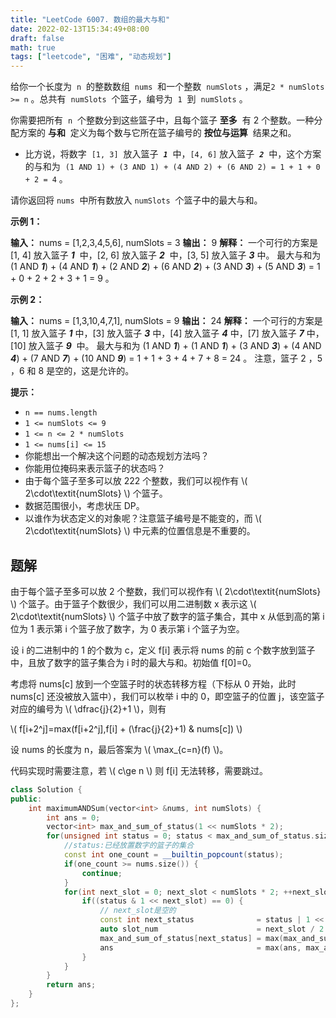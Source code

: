 ```yaml
---
title: "LeetCode 6007. 数组的最大与和"
date: 2022-02-13T15:34:49+08:00
draft: false
math: true
tags: ["leetcode", "困难", "动态规划"]
---
```


给你一个长度为  `n`  的整数数组  `nums`  和一个整数  `numSlots` ，满足`2 * numSlots >= n` 。总共有  `numSlots`  个篮子，编号为  `1`  到  `numSlots` 。

你需要把所有  `n`  个整数分到这些篮子中，且每个篮子 **至多**  有 2 个整数。一种分配方案的 **与和**  定义为每个数与它所在篮子编号的 **按位与运算**  结果之和。

- 比方说，将数字  `[1, 3]`  放入篮子  **_`1`_**  中，`[4, 6]` 放入篮子  **_`2`_**  中，这个方案的与和为  `(1 AND 1) + (3 AND 1) + (4 AND 2) + (6 AND 2) = 1 + 1 + 0 + 2 = 4` 。

请你返回将 `nums`  中所有数放入 `numSlots`  个篮子中的最大与和。

<!--more-->

**示例 1：**

**输入：** nums = [1,2,3,4,5,6], numSlots = 3
**输出：** 9
**解释：** 一个可行的方案是 [1, 4] 放入篮子 **_1_**  中，[2, 6] 放入篮子 **_2_**  中，[3, 5] 放入篮子 **_3_** 中。
最大与和为 (1 AND **_1_**) + (4 AND **_1_**) + (2 AND **_2_**) + (6 AND **_2_**) + (3 AND **_3_**) + (5 AND **_3_**) = 1 + 0 + 2 + 2 + 3 + 1 = 9 。

**示例 2：**

**输入：** nums = [1,3,10,4,7,1], numSlots = 9
**输出：** 24
**解释：** 一个可行的方案是 [1, 1] 放入篮子 **_1_** 中，[3] 放入篮子 **_3_** 中，[4] 放入篮子 **_4_** 中，[7] 放入篮子 **_7_** 中，[10] 放入篮子 **_9_**  中。
最大与和为 (1 AND **_1_**) + (1 AND **_1_**) + (3 AND **_3_**) + (4 AND **_4_**) + (7 AND **_7_**) + (10 AND **_9_**) = 1 + 1 + 3 + 4 + 7 + 8 = 24 。
注意，篮子 2 ，5 ，6 和 8 是空的，这是允许的。

**提示：**

- `n == nums.length`
- `1 <= numSlots <= 9`
- `1 <= n <= 2 * numSlots`
- `1 <= nums[i] <= 15`
- 你能想出一个解决这个问题的动态规划方法吗？
- 你能用位掩码来表示篮子的状态吗？
- 由于每个篮子至多可以放 222 个整数，我们可以视作有 \\( 2\cdot\textit{numSlots} \\) 个篮子。
- 数据范围很小，考虑状压 DP。
- 以谁作为状态定义的对象呢？注意篮子编号是不能变的，而 \\( 2\cdot\textit{numSlots} \\) 中元素的位置信息是不重要的。

## 题解

由于每个篮子至多可以放 2 个整数，我们可以视作有 \\( 2\cdot\textit{numSlots} \\) 个篮子。由于篮子个数很少，我们可以用二进制数 x 表示这 \\( 2\cdot\textit{numSlots} \\) 个篮子中放了数字的篮子集合，其中 x 从低到高的第 i 位为 1 表示第 i 个篮子放了数字，为 0 表示第 i 个篮子为空。

设 i 的二进制中的 1 的个数为 c，定义 f[i] 表示将 nums 的前 c 个数字放到篮子中，且放了数字的篮子集合为 i 时的最大与和。初始值 f[0]=0。

考虑将 nums[c] 放到一个空篮子时的状态转移方程（下标从 0 开始，此时 nums[c] 还没被放入篮中），我们可以枚举 i 中的 0，即空篮子的位置 j，该空篮子对应的编号为 \\( \dfrac{j}{2}+1 \\)，则有

\\( f[i+2^j]=max(f[i+2^j],f[i] + (\frac{j}{2}+1) \& nums[c]) \\)

设 nums 的长度为 n，最后答案为 \\( \max\_{c=n}(f) \\)。

代码实现时需要注意，若 \\( c\ge n \\) 则 f[i] 无法转移，需要跳过。

```cpp
class Solution {
public:
    int maximumANDSum(vector<int> &nums, int numSlots) {
        int ans = 0;
        vector<int> max_and_sum_of_status(1 << numSlots * 2);
        for(unsigned int status = 0; status < max_and_sum_of_status.size(); ++status) {
            //status:已经放置数字的篮子的集合
            const int one_count = __builtin_popcount(status);
            if(one_count >= nums.size()) {
                continue;
            }
            for(int next_slot = 0; next_slot < numSlots * 2; ++next_slot) {
                if((status & 1 << next_slot) == 0) {
                    // next_slot是空的
                    const int next_status              = status | 1 << next_slot;                                                                              ///< 加上next_slot之后的状态
                    auto slot_num                      = next_slot / 2 + 1;                                                                                    ///< slot编号
                    max_and_sum_of_status[next_status] = max(max_and_sum_of_status[next_status], max_and_sum_of_status[status] + (slot_num & nums[one_count]));//放置第onecount个数字
                    ans                                = max(ans, max_and_sum_of_status[next_status]);
                }
            }
        }
        return ans;
    }
};
```
